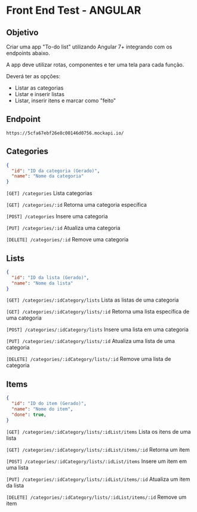 # Front End Test - ANGULAR

## Objetivo

Criar uma app "To-do list" utilizando Angular 7+ integrando com os endpoints abaixo.

A app deve utilizar rotas, componentes e ter uma tela para cada função.

Deverá ter as opções:

- Listar as categorias
- Listar e inserir listas
- Listar, inserir itens e marcar como "feito"

## Endpoint

`https://5cfa67ebf26e8c00146d0756.mockapi.io/`

## Categories

```json
{
  "id": "ID da categoria (Gerado)",
  "name": "Nome da categoria"
}
``` 

`[GET] /categories` Lista categorias

`[GET] /categories/:id` Retorna uma categoria específica

`[POST] /categories` Insere uma categoria

`[PUT] /categories/:id` Atualiza uma categoria

`[DELETE] /categories/:id` Remove uma categoria

## Lists

```json
{
  "id": "ID da lista (Gerado)",
  "name": "Nome da lista"
}
``` 

`[GET] /categories/:idCategory/lists` Lista as listas de uma categoria

`[GET] /categories/:idCategory/lists/:id` Retorna uma lista específica de uma categoria

`[POST] /categories/:idCategory/lists` Insere uma lista em uma categoria

`[PUT] /categories/:idCategory/lists/:id` Atualiza uma lista de uma categoria

`[DELETE] /categories/:idCategory/lists/:id` Remove uma lista de categoria

## Items

```json
{
  "id": "ID do item (Gerado)",
  "name": "Nome do item",
  "done": true,
}
``` 

`[GET] /categories/:idCategory/lists/:idList/items` Lista os itens de uma lista

`[GET] /categories/:idCategory/lists/:idList/items/:id` Retorna um item

`[POST] /categories/:idCategory/lists/:idList/items` Insere um item em uma lista

`[PUT] /categories/:idCategory/lists/:idList/items/:id` Atualiza um item da lista

`[DELETE] /categories/:idCategory/lists/:idList/items/:id` Remove um item
